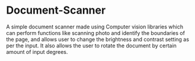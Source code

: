 # Document-Scanner
A simple document scanner made using Computer vision libraries which can perform functions like scanning photo and identify the boundaries of the page, and allows user to change the brightness and contrast setting as per the input. It also allows the user to rotate the document by certain amount of input degrees.
